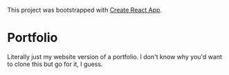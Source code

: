 This project was bootstrapped with [Create React App](https://github.com/facebook/create-react-app).

# Portfolio

Literally just my website version of a portfolio. I don't know why you'd want to clone this but go for it, I guess.
